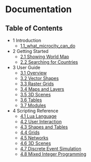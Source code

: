 # Documentation

## Table of Contents
- 1 Introduction
  - <a href="1.1 What MicroCity can Do.md">1.1_what_microcity_can_do</a>
- 2 Getting Started
  - [2.1 Showing World Map](showing_world_map.md)
  - [2.2 Searching for Countries](searching_for_countries.md)
- 3 User Guide
  - [3.1 Overview](overview.md)
  - [3.2 Vector Shapes](vector_shapes.md)
  - [3.3 Raster Grids](raster_grids.md)
  - [3.4 Maps and Layers](maps_and_layers.md)
  - [3.5 3D Scenes](3d_scene.md)
  - [3.6 Tables](tables.md)
  - [3.7 Modules](modules.md)
- 4 Scripting Reference
  - [4.1 Lua Language](lua_language.md)
  - [4.2 User Interaction](user_interaction.md)
  - [4.3 Shapes and Tables](shapes_and_tables.md)
  - [4.4 Grids](function_grids.md)
  - [4.5 Networks](funcction_network.md)
  - [4.6 3D Scenes](function_3d_scene.md)
  - [4.7 Discrete Event Simulation](discrete_event_simulation.md)
  - [4.8 Mixed Integer Programming](mixed_integer_programming.md)
